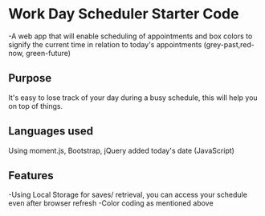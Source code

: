 # Work Day Scheduler Starter Code
-A web app that will enable scheduling of appointments and box colors to signify the current time in relation to today's appointments (grey-past,red-now, green-future) 
## Purpose
It's easy to lose track of your day during a busy schedule, this will help you on top of things. 
## Languages used
 Using moment.js, Bootstrap, jQuery added today's date (JavaScript)
## Features
-Using Local Storage for saves/ retrieval, you can access your schedule even after browser refresh
-Color coding as mentioned above



